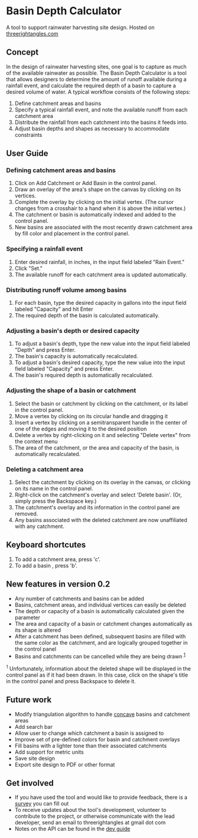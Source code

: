 # Basin Depth Calculator
A tool to support rainwater harvesting site design.  Hosted on [threerightangles.com](http://www.threerightangles.com/basindepth/)

## Concept
In the design of rainwater harvesting sites, one goal is to capture as much of the available rainwater as possible.
The Basin Depth Calculator is a tool that allows designers to determine the amount of runoff available during a rainfall event, and 
calculate the required depth of a basin to capture a desired volume of water.  A typical workflow consists of the following steps:
1. Define catchment areas and basins
2. Specify a typical rainfall event, and note the available runoff from each catchment area 
3. Distribute the rainfall from each catchment into the basins it feeds into.
4. Adjust basin depths and shapes as necessary to accommodate constraints

## User Guide

### Defining catchment areas and basins
1. Click on Add Catchment or Add Basin in the control panel.
2. Draw an overlay of the area's shape on the canvas by clicking on its vertices.
3. Complete the overlay by clicking on the initial vertex. (The cursor changes from a crosshair to a hand when it is above the initial vertex.)
4. The catchment or basin is automatically indexed and added to the control panel.
5. New basins are associated with the most recently drawn catchment area by fill color and placement in the control panel.

### Specifying a rainfall event
1. Enter desired rainfall, in inches, in the input field labeled "Rain Event."
2. Click "Set."
3. The available runoff for each catchment area is updated automatically.

### Distributing runoff volume among basins
1. For each basin, type the desired capacity in gallons into the input field labeled "Capacity" and hit Enter
2. The required depth of the basin is calculated automatically.

### Adjusting a basin's depth or desired capacity
1. To adjust a basin's depth, type the new value into the input field labeled "Depth" and press Enter.
2. The basin's capacity is automatically recalculated.
3. To adjust a basin's desired capacity, type the new value into the input field labeled "Capacity" and press Enter.
4. The basin's required depth is automatically recalculated.

### Adjusting the shape of a basin or catchment 
1. Select the basin or catchment by clicking on the catchment, or its label in the control panel.
2. Move a vertex by clicking on its circular handle and dragging it
3. Insert a vertex by clicking on a semitransparent handle in the center of one of the edges and moving it to the desired position
4. Delete a vertex by right-clicking on it and selecting "Delete vertex" from the context menu
5. The area of the catchment, or the area and capacity of the basin, is automatically recalculated.

### Deleting a catchment area
1. Select the catchment by clicking on its overlay in the canvas, or clicking on its name in the control panel.
2. Right-click on the catchment's overlay and select 'Delete basin'. (Or, simply press the Backspace key.)
3. The catchment's overlay and its information in the control panel are removed.
4. Any basins associated with the deleted catchment are now unaffiliated with any catchment.

## Keyboard shortcutes
1. To add a catchment area, press 'c'.
1. To add a basin , press 'b'.

## New features in version 0.2
* Any number of catchments and basins can be added
* Basins, catchment areas, and individual vertices can easily be deleted
* The depth or capacity of a basin is automatically calculated given the parameter
* The area and capacity of a basin or catchment changes automatically as its shape is altered
* After a catchment has been defined, subsequent basins are filled with the same color as the catchment, and are logically grouped together in the control panel
* Basins and catchments can be cancelled while they are being drawn <sup>[1](#cancellation-woe)</sup>


<a name="cancellation-woe"><sup>1</sup></a> Unfortunately, information about the deleted shape will be displayed in the control panel as if it had been drawn.  In this case, click on the shape's title in the control panel and press Backspace to delete it.

## Future work
* Modify triangulation algorithm to handle [concave](https://en.wikipedia.org/wiki/Concave) basins and catchment areas 
* Add search bar 
* Allow user to change which catchment a basin is assigned to
* Improve set of pre-defined colors for basin and catchment overlays
* Fill basins with a lighter tone than their associated catchments
* Add support for metric units
* Save site design
* Export site design to PDF or other format


## Get involved
* If you have used the tool and would like to provide feedback, there is a [survey](https://goo.gl/forms/qbTxQAnPEgSCuf7k1) you can fill out
* To receive updates about the tool's development, volunteer to contribute to the project, or otherwise communicate with the lead developer, send an email to threerightangles at gmail dot com
* Notes on the API can be found in the [dev guide](DEVGUIDE.md)
